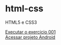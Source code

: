 # html-css
 HTML5 e CSS3


<a href= "https://v1souto.github.io/html-css/exercicios/ex 001/index.html" > Executar o exercicio 001 </a> <br>
<a href= "https://v1souto.github.io/projeto-android/" > Acessar projeto Android </a>
